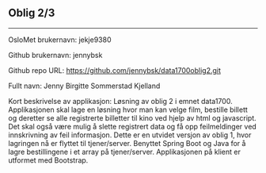 Oblig 2/3
-------
-------

OsloMet brukernavn: jekje9380

Github brukernavn: jennybsk

Github repo URL: https://github.com/jennybsk/data1700oblig2.git

Fullt navn: Jenny Birgitte Sommerstad Kjelland

Kort beskrivelse av applikasjon: Løsning av oblig 2 i emnet data1700. Applikasjonen skal lage en løsning hvor man kan velge film, bestille billett og deretter se alle registrerte billetter til kino ved hjelp av html og javascript. Det skal også være mulig å slette registrert data og få opp feilmeldinger ved innskrivning av feil informasjon. Dette er en utvidet versjon av oblig 1, hvor lagringen nå er flyttet til tjener/server. Benyttet Spring Boot og Java for å lagre bestillingene i et array på tjener/server. Applikasjonen på klient er utformet med Bootstrap.

 